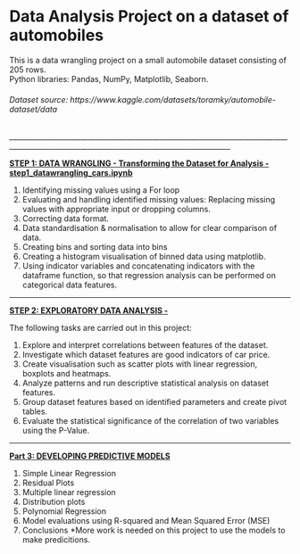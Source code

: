 # <b>Data Analysis Project on a dataset of automobiles</b>
This is a data wrangling project on a small automobile dataset consisting of 205 rows.<br>
Python libraries: Pandas, NumPy, Matplotlib, Seaborn.<br>
<h6><i>Dataset source: https://www.kaggle.com/datasets/toramky/automobile-dataset/data </i></h6>
____________________________________________________________________________________________________________________________________________
<p><b><u>STEP 1: DATA WRANGLING - Transforming the Dataset for Analysis - step1_datawrangling_cars.ipynb </u></b></p>

1. Identifying missing values using a For loop<br>
2. Evaluating and handling identified missing values: Replacing missing values with appropriate input or dropping columns.<br>
2. Correcting data format. <br>
3. Data standardisation & normalisation to allow for clear comparison of data.<br>
4. Creating bins and sorting data into bins<br>
5. Creating a histogram visualisation of binned data using matplotlib. <br>
6. Using indicator variables and concatenating indicators with the dataframe function, so that regression analysis can be performed on categorical data features.
____________________________________________________________________________________________________________________________________________
<p><b><u>STEP 2: EXPLORATORY DATA ANALYSIS -  </u></b></p>

The following tasks are carried out in this project:<br>
1. Explore and interpret correlations between features of the dataset. <br>
2. Investigate which dataset features are good indicators of car price.<br>
3. Create visualisation such as scatter plots with linear regression, boxplots and heatmaps.<br>
4. Analyze patterns and run descriptive statistical analysis on dataset features.<br>
5. Group dataset features based on identified parameters and create pivot tables.<br>
6. Evaluate the statistical significance of the correlation of two variables using the P-Value.<br>

___________________________________________________________________________________________________________________________________________________________________________
<p><b><u>Part 3: DEVELOPING PREDICTIVE MODELS </u></b></p>

1. Simple Linear Regression
2. Residual Plots
3. Multiple linear regression
4. Distribution plots
5. Polynomial Regression
6. Model evaluations using R-squared and Mean Squared Error (MSE)
7. Conclusions
   *More work is needed on this project to use the models to make predicitions. 
